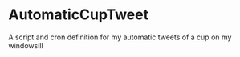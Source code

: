 # AutomaticCupTweet
A script and cron definition for my automatic tweets of a cup on my windowsill 
